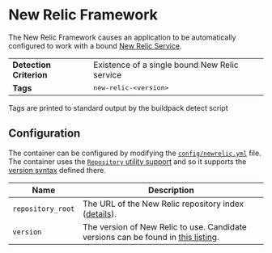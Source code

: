 # New Relic Framework
The New Relic Framework causes an application to be automatically configured to work with a bound [New Relic Service][new_relic].

[new_relic]: https://newrelic.com

<table>
  <tr>
    <td><strong>Detection Criterion</strong></td><td>Existence of a single bound New Relic service</td>
  </tr>
  <tr>
    <td><strong>Tags</strong></td><td><tt>new-relic-&lt;version&gt;</tt></td>
  </tr>
</table>
Tags are printed to standard output by the buildpack detect script

## Configuration
The container can be configured by modifying the [`config/newrelic.yml`][newrelic_yml] file.  The container uses the [`Repository` utility support][util_repositories] and so it supports the [version syntax][version_syntax] defined there.

[newrelic_yml]: ../config/newrelic.yml
[util_repositories]: util-repositories.md
[version_syntax]: util-repositories.md#version-syntax-and-ordering

| Name | Description
| ---- | -----------
| `repository_root` | The URL of the New Relic repository index ([details][util_repositories]).
| `version` | The version of New Relic to use. Candidate versions can be found in [this listing][new_relic_index_yml].

[new_relic_index_yml]: http://download.pivotal.io.s3.amazonaws.com/new-relic/lucid/x86_64/index.yml
